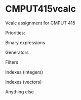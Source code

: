 CMPUT415vcalc
=============

Vcalc assignment for CMPUT 415







Priorities:



Binary expressions

Generators

Filters

Indexes (integers)

Indexes (vectors)

Anything else
